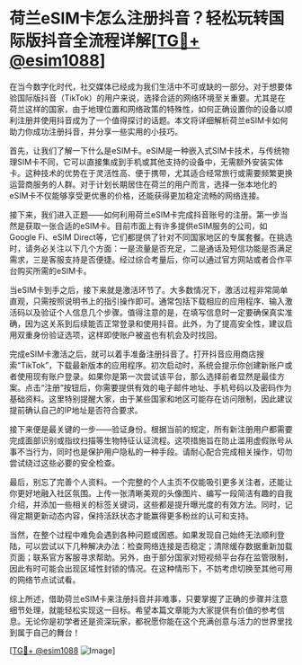 # 荷兰eSIM卡怎么注册抖音？轻松玩转国际版抖音全流程详解[[TG💪+ @esim1088](https://t.me/s/esim1088)]

在当今数字化时代，社交媒体已经成为我们生活中不可或缺的一部分。对于想要体验国际版抖音（TikTok）的用户来说，选择合适的网络环境至关重要。尤其是在荷兰这样的国家，由于地理位置和网络政策的特殊性，如何正确设置你的设备以顺利注册并使用抖音成为了一个值得探讨的话题。本文将详细解析荷兰eSIM卡如何助力你成功注册抖音，并分享一些实用的小技巧。

首先，让我们了解一下什么是eSIM卡。eSIM是一种嵌入式SIM卡技术，与传统物理SIM卡不同，它可以直接集成到手机或其他支持的设备中，无需额外安装实体卡。这种技术的优势在于灵活性高、便于携带，尤其适合经常旅行或需要频繁更换运营商服务的人群。对于计划长期居住在荷兰的用户而言，选择一张本地化的eSIM卡不仅能够享受更优惠的价格，还能获得更加稳定流畅的网络连接。

接下来，我们进入正题——如何利用荷兰eSIM卡完成抖音账号的注册。第一步当然是获取一张合适的eSIM卡。目前市面上有许多提供eSIM服务的公司，如Google Fi、eSIM Direct等，它们都提供了针对不同国家地区的专属套餐。在挑选时，请务必关注以下几个方面：一是流量是否充足，二是通话及短信功能是否满足需求，三是客服支持是否便捷。经过综合考量后，你可以通过官方网站或者合作平台购买所需的eSIM卡。

当eSIM卡到手之后，接下来就是激活环节了。大多数情况下，激活过程非常简单直观，只需按照说明书上的指引操作即可。通常包括下载相应的应用程序、输入激活码以及验证个人信息几个步骤。值得注意的是，在填写信息时一定要确保真实准确，因为这关系到后续能否正常登录和使用抖音。此外，为了提高安全性，建议启用双重身份验证选项，这样即使账户被盗也有机会及时找回。

完成eSIM卡激活之后，就可以着手准备注册抖音了。打开抖音应用商店搜索“TikTok”，下载最新版本的应用程序。初次启动时，系统会提示你创建新账户或者使用现有账户登录。如果你是第一次尝试该平台，那么选择前者显然是最佳方案。点击“注册”按钮后，你需要提供有效的电子邮件地址、手机号码以及密码作为基础资料。这里特别提醒大家，由于某些国家和地区可能存在访问限制，因此建议提前确认自己的IP地址是否符合要求。

接下来便是最关键的一步——验证身份。根据当前的规定，所有新注册用户都需要完成面部识别或指纹扫描等生物特征认证流程。这项措施旨在防止滥用虚假账号从事不当行为，同时也是保护用户隐私的一种手段。请耐心配合完成相关操作，切勿尝试绕过这些必要的安全检查。

最后，别忘了完善个人资料。一个完整的个人主页不仅能吸引更多关注者，还能让你更好地融入社区氛围。上传一张清晰美观的头像图片、编写一段简洁有趣的自我介绍，并添加一些相关的标签关键词，这些都是提升曝光度的有效方法。同时，记得定期更新动态内容，保持活跃状态才能赢得更多粉丝的认可和支持。

当然，在整个过程中难免会遇到各种问题或困惑。如果发现自己始终无法顺利登陆，可以尝试以下几种解决办法：检查网络连接是否稳定；清除缓存数据重新加载页面；联系官方客服寻求帮助。另外，由于部分国家对短视频平台存在监管限制，因此有时可能会出现区域性封锁的情况。在这种情形下，不妨考虑切换至其他可用的网络节点试试看。

综上所述，借助荷兰eSIM卡来注册抖音并非难事，只要掌握了正确的步骤并注意细节处理，就能轻松实现这一目标。希望本篇文章能为大家提供有价值的参考信息。无论你是初学者还是资深玩家，都祝愿你能在这个充满创意与活力的世界里找到属于自己的舞台！

[[TG💪+ @esim1088](https://t.me/s/esim1088) ![Image](https://i.postimg.cc/4NQfJmqS/Snipaste-2025-05-13-00-14-12.png)]